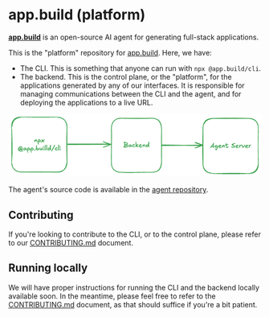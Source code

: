 # app.build (platform)

[**app.build**](https://app.build) is an open-source AI agent for generating full-stack applications.

This is the "platform" repository for [app.build](https://app.build). Here, we have:

- The CLI. This is something that anyone can run with `npx @app.build/cli`.
- The backend. This is the control plane, or the "platform", for the applications generated by any of our interfaces. It is responsible for managing communications between the CLI and the agent, and for deploying the applications to a live URL.

![Architecture of CLI->platform->agent](./readme-docs/architecture_diagram.png)

The agent's source code is available in the [agent repository](https://github.com/appdotbuild/agent).

## Contributing

If you're looking to contribute to the CLI, or to the control plane, please refer to our [CONTRIBUTING.md](./CONTRIBUTING.md) document.

## Running locally

We will have proper instructions for running the CLI and the backend locally available soon. In the meantime, please feel free to refer to the [CONTRIBUTING.md](./CONTRIBUTING.md) document, as that should suffice if you're a bit patient.
